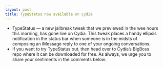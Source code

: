 ```yaml
---
layout: post
title: TypeStatus now available on Cydia
---
```

* TypeStatus — a new jailbreak tweak that we previewed in the wee hours this morning, has gone live on Cydia. This tweak places a handy ellipsis notification in the status bar when someone is in the midsts of composing an iMessage reply to one of your ongoing conversations.
* If you want to try TypeStatus out, then head over to Cydia’s BigBoss repo where it can be downloaded for free. As always, we urge you to share your sentiments in the comments below.

